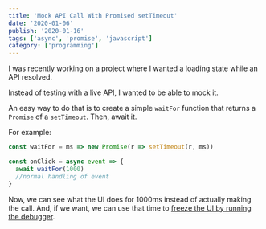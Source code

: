```yaml
---
title: 'Mock API Call With Promised setTimeout'
date: '2020-01-06'
publish: '2020-01-16'
tags: ['async', 'promise', 'javascript']
category: ['programming']
---
```


I was recently working on a project where I wanted a loading state while an API resolved.

Instead of testing with a live API, I wanted to be able to mock it.

An easy way to do that is to create a simple `waitFor` function that returns a `Promise` of a `setTimeout`. Then, await it.

For example:

```javascript
const waitFor = ms => new Promise(r => setTimeout(r, ms))

const onClick = async event => {
  await waitFor(1000)
  //normal handling of event
}
```

Now, we can see what the UI does for 1000ms instead of actually making the call. And, if we want, we can use that time to [freeze the UI by running the debugger](../../2019-09-27/inspect-hoverable-event).
